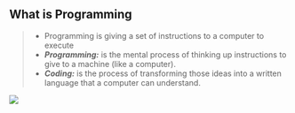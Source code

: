 ## What is Programming

> - Programming is giving a set of instructions to a computer to execute
> - ___Programming:___ is the mental process of thinking up instructions to give to a machine (like a computer).
> - ___Coding:___ is the process of transforming those ideas into a written language that a computer can understand.

[![](https://www.youtube.com/watch?v=expmcT3NPm8)](https://www.youtube.com/watch?v=expmcT3NPm8)



